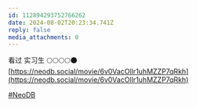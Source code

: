 ```yaml
---
id: 112894293752766262
date: 2024-08-02T20:23:34.741Z
reply: false
media_attachments: 0
---
```


看过 实习生 🌕🌕🌕🌕🌑   
[https://neodb.social/movie/6v0VacOlIr1uhMZZP7qRkh](https://neodb.social/movie/6v0VacOlIr1uhMZZP7qRkh)

[#NeoDB](https://e5n.cc/tags/NeoDB)

